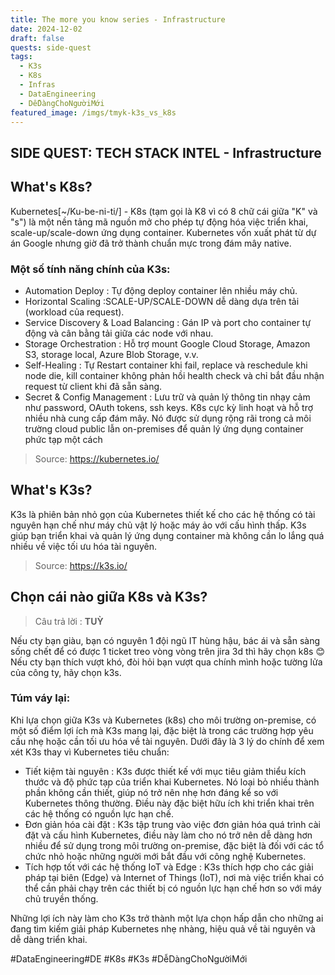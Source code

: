 ```yaml
---
title: The more you know series - Infrastructure
date: 2024-12-02
draft: false
quests: side-quest
tags:
  - K3s
  - K8s
  - Infras
  - DataEngineering
  - DễDàngChoNgườiMới
featured_image: /imgs/tmyk-k3s_vs_k8s
---
```


## SIDE QUEST: TECH STACK INTEL - Infrastructure

## What's K8s?
Kubernetes[~/Ku-be-ni-ti/] - K8s (tạm gọi là K8 vì có 8 chữ cái giữa "K" và "s") là một nền tảng mã nguồn mở cho phép tự động hóa việc triển khai, scale-up/scale-down ứng dụng container. Kubernetes vốn xuất phát từ dự án Google nhưng giờ đã trở thành chuẩn mực trong đám mây native.
### Một số tính năng chính của K3s:
- Automation Deploy : Tự động deploy container lên nhiều máy chủ.
- Horizontal Scaling :SCALE-UP/SCALE-DOWN dễ dàng dựa trên tải (workload của request).
- Service Discovery & Load Balancing : Gán IP và port cho container tự động và cân bằng tải giữa các node với nhau.
- Storage Orchestration : Hỗ trợ mount Google Cloud Storage, Amazon S3, storage local, Azure Blob Storage, v.v.
- Self-Healing : Tự Restart container khi fail, replace và reschedule khi node die, kill container không phản hồi health check và chỉ bắt đầu nhận request từ client khi đã sẵn sàng.
- Secret & Config Management : Lưu trữ và quản lý thông tin nhạy cảm như password, OAuth tokens, ssh keys.
K8s cực kỳ linh hoạt và hỗ trợ nhiều nhà cung cấp đám mây. Nó được sử dụng rộng rãi trong cả môi trường cloud public lẫn on-premises để quản lý ứng dụng container phức tạp một cách
> Source: https://kubernetes.io/
## What's K3s?
K3s là phiên bản nhỏ gọn của Kubernetes thiết kế cho các hệ thống có tài nguyên hạn chế như máy chủ vật lý hoặc máy ảo với cấu hình thấp. K3s giúp bạn triển khai và quản lý ứng dụng container mà không cần lo lắng quá nhiều về việc tối ưu hóa tài nguyên.
> Source: https://k3s.io/
## Chọn cái nào giữa K8s và K3s?
> Câu trả lời : **TUỲ**

Nếu cty bạn giàu, bạn có nguyên 1 đội ngũ IT hùng hậu, bác ái và sẵn sàng sống chết để có được 1 ticket treo vòng vòng trên jira 3d thì hãy chọn k8s 😊
Nếu cty bạn thích vượt khó, đòi hỏi bạn vượt qua chính mình hoặc tường lửa của công ty, hãy chọn k3s.
### Túm váy lại:
Khi lựa chọn giữa K3s và Kubernetes (k8s) cho môi trường on-premise, có một số điểm lợi ích mà K3s mang lại, đặc biệt là trong các trường hợp yêu cầu nhẹ hoặc cần tối ưu hóa về tài nguyên. Dưới đây là 3 lý do chính để xem xét K3s thay vì Kubernetes tiêu chuẩn:
- Tiết kiệm tài nguyên : K3s được thiết kế với mục tiêu giảm thiểu kích thước và độ phức tạp của triển khai Kubernetes. Nó loại bỏ nhiều thành phần không cần thiết, giúp nó trở nên nhẹ hơn đáng kể so với Kubernetes thông thường. Điều này đặc biệt hữu ích khi triển khai trên các hệ thống có nguồn lực hạn chế.
- Đơn giản hóa cài đặt : K3s tập trung vào việc đơn giản hóa quá trình cài đặt và cấu hình Kubernetes, điều này làm cho nó trở nên dễ dàng hơn nhiều để sử dụng trong môi trường on-premise, đặc biệt là đối với các tổ chức nhỏ hoặc những người mới bắt đầu với công nghệ Kubernetes.
- Tích hợp tốt với các hệ thống IoT và Edge : K3s thích hợp cho các giải pháp tại biên (Edge) và Internet of Things (IoT), nơi mà việc triển khai có thể cần phải chạy trên các thiết bị có nguồn lực hạn chế hơn so với máy chủ truyền thống.

Những lợi ích này làm cho K3s trở thành một lựa chọn hấp dẫn cho những ai đang tìm kiếm giải pháp Kubernetes nhẹ nhàng, hiệu quả về tài nguyên và dễ dàng triển khai.

#DataEngineering#DE #K8s #K3s #DễDàngChoNgườiMới 